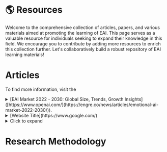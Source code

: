 <!-- HOW TO ADD NEW ITEMS:
1. In this page, we use taggle lists, whose title represents the name of the resource (name of articles, papers, etc,.) and content includes correspoding description and remarks.
2. You may ctrl+c\v following template code and modify the name & content.
 
  <details>
  <summary>TITLE</summary>

  - Item 1 
  - Item 2
  - Item 3

  </details> -->

# 🌎 Resources 

Welcome to the comprehensive collection of articles, papers, and various materials aimed at promoting the learning of EAI. This page serves as a valuable resource for individuals seeking to expand their knowledge in this field. We encourage you to contribute by adding more resources to enrich this collection further. Let's collaboratively build a robust repository of EAI learning materials!

# Articles
To find more information, visit the 

<details>
<summary>[EAI Market 2022 - 2030: Global Size, Trends, Growth Insights]([https://www.openai.com/](https://engre.co/news/articles/emotional-ai-market-2022-2030/)). </summary>

<!-- Content goes here -->
- Martketplace 
- Item 2
- Item 3

</details>
<details>
  <summary>[Website Title](https://www.google.com/)</summary>

  - Item 1 
  - Item 2
  - Item 3

</details>


<details>
<summary>Click to expand</summary>

<!-- Content goes here -->
- Martketplace 
- Item 2
- Item 3

</details>

# Research Methodology




